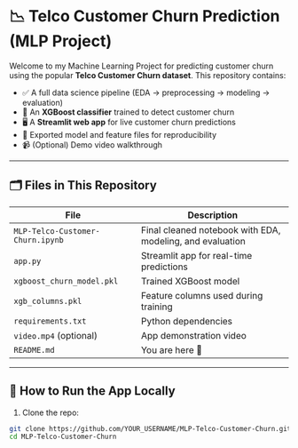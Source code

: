 # 📉 Telco Customer Churn Prediction (MLP Project)

Welcome to my Machine Learning Project for predicting customer churn using the popular **Telco Customer Churn dataset**. This repository contains:

- ✅ A full data science pipeline (EDA → preprocessing → modeling → evaluation)
- 🎯 An **XGBoost classifier** trained to detect customer churn
- 🖥️ A **Streamlit web app** for live customer churn predictions
- 💾 Exported model and feature files for reproducibility
- 📹 (Optional) Demo video walkthrough

---

## 🗂️ Files in This Repository

| File | Description |
|------|-------------|
| `MLP-Telco-Customer-Churn.ipynb` | Final cleaned notebook with EDA, modeling, and evaluation |
| `app.py` | Streamlit app for real-time predictions |
| `xgboost_churn_model.pkl` | Trained XGBoost model |
| `xgb_columns.pkl` | Feature columns used during training |
| `requirements.txt` | Python dependencies |
| `video.mp4` (optional) | App demonstration video |
| `README.md` | You are here 📘 |

---

## 🚀 How to Run the App Locally

1. Clone the repo:

```bash
git clone https://github.com/YOUR_USERNAME/MLP-Telco-Customer-Churn.git
cd MLP-Telco-Customer-Churn
